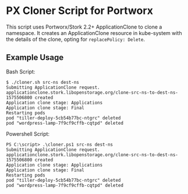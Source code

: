 # PX Cloner Script for Portworx

This script uses Portworx/Stork 2.2+ ApplicationClone to clone a namespace. It creates an ApplicationClone resource in kube-system with the details of the clone, opting for `replacePolicy: Delete`.

## Example Usage

Bash Script:

```
$ ./cloner.sh src-ns dest-ns
Submitting ApplicationClone request.
applicationclone.stork.libopenstorage.org/clone-src-ns-to-dest-ns-1575506800 created
Application clone stage: Applications
Application clone stage: Final
Restarting pods
pod "tiller-deploy-5cb54b77bc-ntgrc" deleted
pod "wordpress-lamp-7f9cf9cffb-cqtpd" deleted
```

Powershell Script:

```
PS C:\script> .\cloner.ps1 src-ns dest-ns
Submitting ApplicationClone request.
applicationclone.stork.libopenstorage.org/clone-src-ns-to-dest-ns-1575506800 created
Application clone stage: Applications
Application clone stage: Final
Restarting pods
pod "tiller-deploy-5cb54b77bc-ntgrc" deleted
pod "wordpress-lamp-7f9cf9cffb-cqtpd" deleted
```
